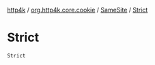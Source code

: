 [http4k](../../index.md) / [org.http4k.core.cookie](../index.md) / [SameSite](index.md) / [Strict](./-strict.md)

# Strict

`Strict`